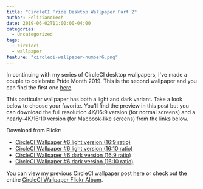 ```yaml
---
title: "CircleCI Pride Desktop Wallpaper Part 2"
author: FelicianoTech
date: 2019-06-02T11:00:00-04:00
categories:
  - Uncategorized
tags:
  - circleci
  - wallpaper
feature: "circleci-wallpaper-number6.png"
---
```


In continuing with my series of CircleCI desktop wallpapers, I've made a couple to celebrate Pride Month 2019.
This is the second wallpaper and you can find the first one [here][part-1].

This particular wallpaper has both a light and dark variant.
Take a look below to choose your favorite.
You'll find the preview in this post but you can download the full resolution 4K/16:9 version (for normal screens) and a nearly-4K/16:10 version (for Macbook-like screens) from the links below.

<!--more-->

Download from Flickr:

- [CircleCI Wallpaper #6 light version (16:9 ratio)][flickr-16by9-l]
- [CircleCI Wallpaper #6 light version (16:10 ratio)][flickr-16by10-l]
- [CircleCI Wallpaper #6 dark version (16:9 ratio)][flickr-16by9-d]
- [CircleCI Wallpaper #6 dark version (16:10 ratio)][flickr-16by10-d]

You can view my previous CircleCI wallpaper post [here][previous-wallpaper] or check out the entire [CircleCI Wallpaper Flickr Album][flickr-album].



[part-1]: https://www.feliciano.tech/blog/circleci-pride-2019-desktop-wallpaper-1/
[flickr-16by9-l]: https://www.flickr.com/photos/felicianotech/47986277988/in/album-72157676786348813/
[flickr-16by10-l]: https://www.flickr.com/photos/felicianotech/47986329306/in/album-72157676786348813/
[flickr-16by9-d]: https://www.flickr.com/photos/felicianotech/47986329276/in/album-72157676786348813/
[flickr-16by10-d]: https://www.flickr.com/photos/felicianotech/47986277928/in/album-72157676786348813/
[previous-wallpaper]: https://www.feliciano.tech/blog/circleci-tricolor-desktop-wallpaper/
[flickr-album]: https://www.flickr.com/photos/felicianotech/albums/72157676786348813
